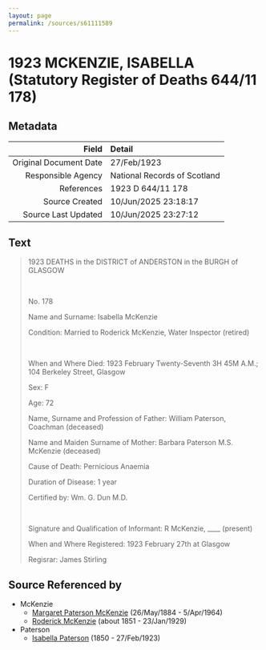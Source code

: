 ```yaml
---
layout: page
permalink: /sources/s61111589
---
```


# 1923 MCKENZIE, ISABELLA (Statutory Register of Deaths 644/11 178)

## Metadata

Field | Detail
---:|:---
Original Document Date | 27/Feb/1923
Responsible Agency | National Records of Scotland
References | 1923 D 644/11 178
Source Created | 10/Jun/2025 23:18:17
Source Last Updated | 10/Jun/2025 23:27:12

## Text

> 1923 DEATHS in the DISTRICT of ANDERSTON in the BURGH of GLASGOW
>
> <br/>
>
> No. 178
>
> Name and Surname: Isabella McKenzie
>
> Condition: Married to Roderick McKenzie, Water Inspector (retired)
>
> <br/>
>
> When and Where Died: 1923 February Twenty-Seventh 3H 45M A.M.; 104 Berkeley Street, Glasgow
>
> Sex: F
>
> Age: 72
>
> Name, Surname and Profession of Father: William Paterson, Coachman (deceased)
>
> Name and Maiden Surname of Mother: Barbara Paterson M.S. McKenzie (deceased)
>
> Cause of Death: Pernicious Anaemia
>
> Duration of Disease: 1 year
>
> Certified by: Wm. G. Dun M.D.
>
> <br/>
>
> Signature and Qualification of Informant: R McKenzie, ____ (present)
>
> When and Where Registered: 1923 February 27th at Glasgow
>
> Regisrar: James Stirling
>

## Source Referenced by

* McKenzie
  * [Margaret Paterson McKenzie](../people/@88610293@-margaret-paterson-mckenzie-b1884-5-26-d1964-4-5.md) (26/May/1884 - 5/Apr/1964)
  * [Roderick McKenzie](../people/@76793596@-roderick-mckenzie-b1851-d1929-1-23.md) (about 1851 - 23/Jan/1929)
* Paterson
  * [Isabella Paterson](../people/@24882788@-isabella-paterson-b1850-d1923-2-27.md) (1850 - 27/Feb/1923)
